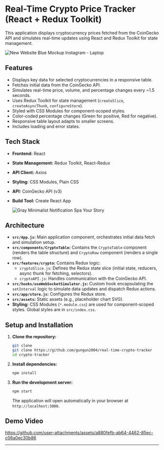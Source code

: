 # Real-Time Crypto Price Tracker (React + Redux Toolkit)

This application displays cryptocurrency prices fetched from the CoinGecko API and simulates real-time updates using React and Redux Toolkit for state management.

![New Website Blue Mockup Instagram - Laptop](https://github.com/user-attachments/assets/94d10392-aea0-4255-b2e9-16f57b4ad5e7)

## Features

- Displays key data for selected cryptocurrencies in a responsive table.
- Fetches initial data from the CoinGecko API.
- Simulates real-time price, volume, and percentage changes every ~1.5 seconds.
- Uses Redux Toolkit for state management (`createSlice`, `createAsyncThunk`, `configureStore`).
- Styled with CSS Modules for component-scoped styles.
- Color-coded percentage changes (Green for positive, Red for negative).
- Responsive table layout adapts to smaller screens.
- Includes loading and error states.

## Tech Stack

- **Frontend:** React
- **State Management:** Redux Toolkit, React-Redux
- **API Client:** Axios
- **Styling:** CSS Modules, Plain CSS
- **API:** CoinGecko API (v3)
- **Build Tool:** Create React App
  
  ![Gray Minimalist Notification Spa Your Story ](https://github.com/user-attachments/assets/7f53b2c5-05aa-4851-936f-ef2a3b77b808)


## Architecture

- **`src/App.js`:** Main application component, orchestrates initial data fetch and simulation setup.
- **`src/components/CryptoTable`:** Contains the `CryptoTable` component (renders the table structure) and `CryptoRow` component (renders a single row).
- **`src/features/crypto`:** Contains Redux logic:
  - `cryptoSlice.js`: Defines the Redux state slice (initial state, reducers, async thunk for fetching, selectors).
  - `cryptoAPI.js`: Handles communication with the CoinGecko API.
- **`src/hooks/useWebSocketSimulator.js`:** Custom hook encapsulating the `setInterval` logic to simulate data updates and dispatch Redux actions.
- **`src/app/store.js`:** Configures the Redux store.
- **`src/assets`:** Static assets (e.g., placeholder chart SVG).
- **Styling:** CSS Modules (`*.module.css`) are used for component-scoped styles. Global styles are in `src/index.css`.

## Setup and Installation

1. **Clone the repository:**
   ```bash
   git clone 
   git clone https://github.com/gungun2004/real-time-crypto-tracker
   cd crypto-tracker
   ```
2. **Install dependencies:**
   ```bash
   npm install
   ```
3. **Run the development server:**
   ```bash
   npm start
   ```
   The application will open automatically in your browser at `http://localhost:3000`.

## Demo Video



https://github.com/user-attachments/assets/a880fefb-ab64-4462-85ec-c06a0ec30b86



---
